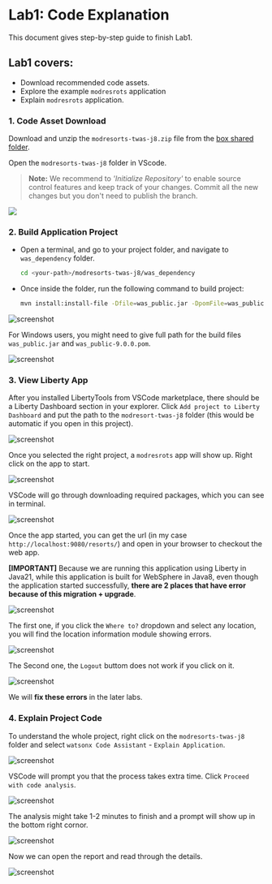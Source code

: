 # Lab1: Code Explanation 

This document gives step-by-step guide to finish Lab1.

## Lab1 covers:

- Download recommended code assets.
- Explore the example `modresrots` application
- Explain `modresrots` application.


### 1. Code Asset Download

Download and unzip the `modresorts-twas-j8.zip` file from the [box shared folder](https://ibm.biz/wca-faststart).

Open the `modresorts-twas-j8` folder in VScode.

> **Note:** We recommend to *'Initialize Repository'* to enable source control features and keep track of your changes. Commit all the new changes but you don't need to publish the branch. 

![](../images/VSC_initialize_repository.png)


### 2. Build Application Project

- Open a terminal, and go to your project folder, and navigate to `was_dependency` folder.

    ```bash
    cd <your-path>/modresorts-twas-j8/was_dependency
    ```
- Once inside the folder, run the following command to build project:

    ```bash
    mvn install:install-file -Dfile=was_public.jar -DpomFile=was_public-9.0.0.pom
    ```

![screenshot](../images/VSC_was_build.png)

For Windows users, you might need to give full path for the build files `was_public.jar` and `was_public-9.0.0.pom`.

![screenshot](../images/VSC-windows-build-app-full-path.png)


### 3. View Liberty App

After you installed LibertyTools from VSCode marketplace, there should be a Liberty Dashboard section in your explorer. Click `Add project to Liberty Dashboard` and put the path to the `modresort-twas-j8` folder (this would be automatic if you open in this project).

![screenshot](../images/VSC_LibertyTools_dashboard_1.png)

Once you selected the right project, a `modresrots` app will show up. Right click on the app to start.

![screenshot](../images/VSC_LibertyTools_dashboard_2.png)

VSCode will go through downloading required packages, which you can see in terminal. 

![screenshot](../images/VSC_Liberty_App_start.png)

Once the app started, you can get the url (in my case `http://localhost:9080/resorts/`) and open in your browser to checkout the web app.

**[IMPORTANT]** Because we are running this application using Liberty in Java21, while this application is built for WebSphere in Java8, even though the application started successfully, **there are 2 places that have error because of this migration + upgrade**.

![screenshot](../images/VSC_modresorts_app.png)

The first one, if you click the `Where to?` dropdown and select any location, you will find the location information module showing errors.

![screenshot](../images/VSC_modresorts_app_location_error.png)

The Second one, the `Logout` buttom does not work if you click on it.

![screenshot](../images/VSC_modresorts_app_logout_error.png)

We will **fix these errors** in the later labs.


### 4. Explain Project Code

To understand the whole project, right click on the `modresorts-twas-j8` folder and select `watsonx Code Assistant` - `Explain Application`.

![screenshot](../images/VSC_explain_code.png)

VSCode will prompt you that the process takes extra time. Click `Proceed with code analysis`.

![screenshot](../images/VSC_explain_code_proceed.png)

The analysis might take 1-2 minutes to finish and a prompt will show up in the bottom right cornor.

![screenshot](../images/VSC_explain_code_finish.png)

Now we can open the report and read through the details.

![screenshot](../images/VSC_explain_code_report.png)